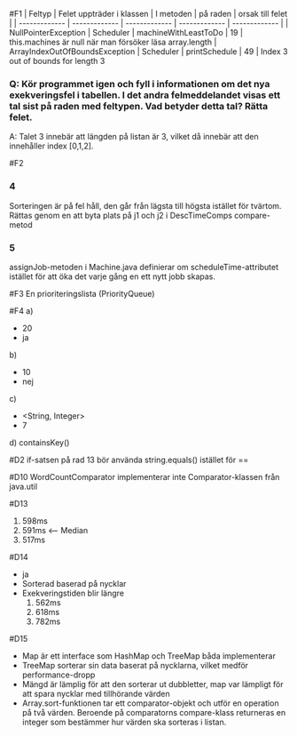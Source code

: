 #F1
| Feltyp | Felet uppträder i klassen | I metoden | på raden | orsak till felet |
| ------------- | ------------- | ------------- | ------------- | ------------- | 
| NullPointerException  | Scheduler  | machineWithLeastToDo | 19 | this.machines är null när man försöker läsa array.length
| ArrayIndexOutOfBoundsException | Scheduler | printSchedule | 49 | Index 3 out of bounds for length 3

### Q: Kör programmet igen och fyll i informationen om det nya exekveringsfel i tabellen. I det andra felmeddelandet visas ett tal sist på raden med feltypen. Vad betyder detta tal? Rätta felet.
A: Talet 3 innebär att längden på listan är 3, vilket då innebär att den innehåller index [0,1,2].

#F2
### 4
Sorteringen är på fel håll, den går från lägsta till högsta istället för tvärtom. Rättas genom en att byta plats på j1 och j2 i DescTimeComps compare-metod

### 5
assignJob-metoden i Machine.java definierar om scheduleTime-attributet istället för att öka det varje gång en ett nytt jobb skapas.

#F3
En prioriteringslista (PriorityQueue)

#F4
a)
- 20
-  ja

b)
- 10
- nej

c) 
- <String, Integer>
- 7

d) containsKey()

#D2
if-satsen på rad 13 bör använda string.equals() istället för ==


#D10
WordCountComparator implementerar inte Comparator-klassen från java.util

#D13
1. 598ms
2. 591ms <-- Median
3. 517ms

#D14
- ja
- Sorterad baserad på nycklar
-   Exekveringstiden blir längre
    1. 562ms
    2. 618ms
    3. 782ms
    
#D15
- Map är ett interface som HashMap och TreeMap båda implementerar
- TreeMap sorterar sin data baserat på nycklarna, vilket medför performance-dropp
- Mängd är lämplig för att den sorterar ut dubbletter, map var lämpligt för att spara nycklar med tillhörande värden
- Array.sort-funktionen tar ett comparator-objekt och utför en operation på två värden. Beroende på comparatorns compare-klass returneras en integer som bestämmer hur värden ska sorteras i listan. 